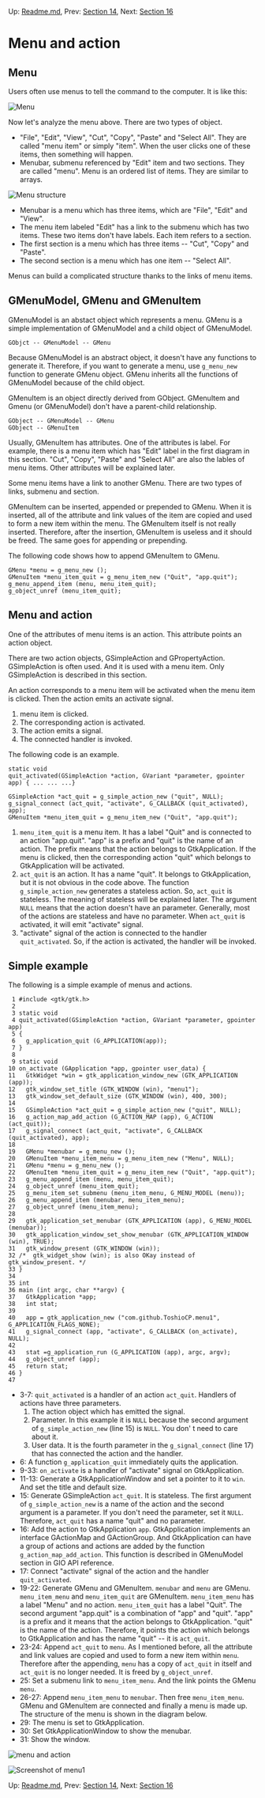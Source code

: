 Up: [Readme.md](Readme.md),  Prev: [Section 14](sec14.md), Next: [Section 16](sec16.md)

# Menu and action

## Menu

Users often use menus to tell the command to the computer.
It is like this:

![Menu](image/menu.png)

Now let's analyze the menu above.
There are two types of object.

- "File", "Edit", "View", "Cut", "Copy", "Paste" and "Select All".
They are called "menu item" or simply "item".
When the user clicks one of these items, then something will happen.
- Menubar, submenu referenced by "Edit" item and two sections.
They are called "menu".
Menu is an ordered list of items.
They are similar to arrays.

![Menu structure](image/menu_structure.png)

- Menubar is a menu which has three items, which are "File", "Edit" and "View".
- The menu item labeled "Edit" has a link to the submenu which has two items.
These two items don't have labels.
Each item refers to a section.
- The first section is a menu which has three items -- "Cut", "Copy" and "Paste".
- The second section is a menu which has one item -- "Select All".

Menus can build a complicated structure thanks to the links of menu items.

## GMenuModel, GMenu and GMenuItem

GMenuModel is an abstact object which represents a menu.
GMenu is a simple implementation of GMenuModel and a child object of GMenuModel.

    GObjct -- GMenuModel -- GMenu

Because GMenuModel is an abstract object, it doesn't have any functions to generate it.
Therefore, if you want to generate a menu, use `g_menu_new` function to generate GMenu object.
GMenu inherits all the functions of GMenuModel because of the child object.

GMenuItem is an object directly derived from GObject.
GMenuItem and Gmenu (or GMenuModel) don't have a parent-child relationship.

    GObject -- GMenuModel -- GMenu
    GObject -- GMenuItem

Usually, GMenuItem has attributes.
One of the attributes is label.
For example, there is a menu item which has "Edit" label in the first diagram in this section.
"Cut", "Copy", "Paste" and "Select All" are also the lables of menu items.
Other attributes will be explained later.

Some menu items have a link to another GMenu.
There are two types of links, submenu and section.

GMenuItem can be inserted, appended or prepended to GMenu.
When it is inserted, all of the attribute and link values of the item are copied and used to form a new item within the menu.
The GMenuItem itself is not really inserted.
Therefore, after the insertion, GMenuItem is useless and it should be freed.
The same goes for appending or prepending.

The following code shows how to append GMenuItem to GMenu.

    GMenu *menu = g_menu_new ();
    GMenuItem *menu_item_quit = g_menu_item_new ("Quit", "app.quit");
    g_menu_append_item (menu, menu_item_quit);
    g_object_unref (menu_item_quit);

## Menu and action

One of the attributes of menu items is an action.
This attribute points an action object.

There are two action objects, GSimpleAction and GPropertyAction.
GSimpleAction is often used.
And it is used with a menu item.
Only GSimpleAction is described in this section.

An action corresponds to a menu item will be activated when the menu item is clicked.
Then the action emits an activate signal.

1. menu item is clicked.
2. The corresponding action is activated.
3. The action emits a signal.
4. The connected handler is invoked.


The following code is an example.

    static void
    quit_activated(GSimpleAction *action, GVariant *parameter, gpointer app) { ... ... ...}

    GSimpleAction *act_quit = g_simple_action_new ("quit", NULL);
    g_signal_connect (act_quit, "activate", G_CALLBACK (quit_activated), app);
    GMenuItem *menu_item_quit = g_menu_item_new ("Quit", "app.quit");

1. `menu_item_quit` is a menu item.
It has a label "Quit" and is connected to an action "app.quit".
"app" is a prefix and "quit" is the name of an action.
The prefix means that the action belongs to GtkApplication.
If the menu is clicked, then the corresponding action "quit" which belongs to GtkApplication will be activated.
2. `act_quit` is an action.
It has a name "quit".
It belongs to GtkApplication, but it is not obvious in the code above.
The function `g_simple_action_new` generates a stateless action.
So, `act_quit` is stateless.
The meaning of stateless will be explained later.
The argument `NULL` means that the action doesn't have an parameter.
Generally, most of the actions are stateless and have no parameter.
When `act_quit` is activated, it will emit "activate" signal.
3. "activate" signal of the action is connected to the handler `quit_activated`.
So, if the action is activated, the handler will be invoked.

## Simple example

The following is a simple example of menus and actions.

     1 #include <gtk/gtk.h>
     2 
     3 static void
     4 quit_activated(GSimpleAction *action, GVariant *parameter, gpointer app)
     5 {
     6   g_application_quit (G_APPLICATION(app));
     7 }
     8 
     9 static void
    10 on_activate (GApplication *app, gpointer user_data) {
    11   GtkWidget *win = gtk_application_window_new (GTK_APPLICATION (app));
    12   gtk_window_set_title (GTK_WINDOW (win), "menu1");
    13   gtk_window_set_default_size (GTK_WINDOW (win), 400, 300);
    14 
    15   GSimpleAction *act_quit = g_simple_action_new ("quit", NULL);
    16   g_action_map_add_action (G_ACTION_MAP (app), G_ACTION (act_quit));
    17   g_signal_connect (act_quit, "activate", G_CALLBACK (quit_activated), app);
    18 
    19   GMenu *menubar = g_menu_new ();
    20   GMenuItem *menu_item_menu = g_menu_item_new ("Menu", NULL);
    21   GMenu *menu = g_menu_new ();
    22   GMenuItem *menu_item_quit = g_menu_item_new ("Quit", "app.quit");
    23   g_menu_append_item (menu, menu_item_quit);
    24   g_object_unref (menu_item_quit);
    25   g_menu_item_set_submenu (menu_item_menu, G_MENU_MODEL (menu));
    26   g_menu_append_item (menubar, menu_item_menu);
    27   g_object_unref (menu_item_menu);
    28 
    29   gtk_application_set_menubar (GTK_APPLICATION (app), G_MENU_MODEL (menubar));
    30   gtk_application_window_set_show_menubar (GTK_APPLICATION_WINDOW (win), TRUE);
    31   gtk_window_present (GTK_WINDOW (win));
    32 /*  gtk_widget_show (win); is also OKay instead of gtk_window_present. */
    33 }
    34 
    35 int
    36 main (int argc, char **argv) {
    37   GtkApplication *app;
    38   int stat;
    39 
    40   app = gtk_application_new ("com.github.ToshioCP.menu1", G_APPLICATION_FLAGS_NONE);
    41   g_signal_connect (app, "activate", G_CALLBACK (on_activate), NULL);
    42 
    43   stat =g_application_run (G_APPLICATION (app), argc, argv);
    44   g_object_unref (app);
    45   return stat;
    46 }
    47 

- 3-7: `quit_activated` is a handler of an action `act_quit`.
Handlers of actions have three parameters.
  1. The action object which has emitted the signal.
  2. Parameter.
In this example it is `NULL` because the second argument of `g_simple_action_new` (line 15) is `NULL`.
You don' t need to care about it.
  3. User data.
It is the fourth parameter in the `g_signal_connect` (line 17) that has connected the action and the handler.
- 6: A function `g_application_quit` immediately quits the application.
- 9-33: `on_activate` is a handler of "activate" signal on GtkApplication.
- 11-13: Generate a GtkApplicationWindow and set a pointer to it to `win`. And set the title and default size.
- 15: Generate GSimpleAction `act_quit`.
It is stateless.
The first argument of `g_simple_action_new` is a name of the action and the second argument is a parameter.
If you don't need the parameter, set it `NULL`.
Therefore, `act_quit` has a name "quit" and no parameter.
- 16: Add the action to GtkApplication `app`.
GtkApplication implements an interface GActionMap and GActionGroup.
And GtkApplication can have a group of actions and actions are added by the function `g_action_map_add_action`.
This function is described in GMenuModel section in GIO API reference.
- 17: Connect "activate" signal of the action and the handler `quit_activated`.
- 19-22: Generate GMenu and GMenuItem.
`menubar` and `menu` are GMenu.
`menu_item_menu` and `menu_item_quit` are GMenuItem.
`menu_item_menu` has a label "Menu" and no action.
`menu_item_quit` has a label "Quit".
The second argument "app.quit" is a combination of "app" and "quit".
"app" is a prefix and it means that the action belongs to GtkApplication. "quit" is the name of the action.
Therefore, it points the action which belongs to GtkApplication and has the name "quit" -- it is `act_quit`.
- 23-24: Append `act_quit` to `menu`.
As I mentioned before, all the attribute and link values are copied and used to form a new item within `menu`.
Therefore after the appending, `menu` has a copy of `act_quit` in itself and `act_quit` is no longer needed.
It is freed by `g_object_unref`.
- 25: Set a submenu link to `menu_item_menu`.
And the link points the GMenu `menu`.
- 26-27: Append `menu_item_menu` to `menubar`.
Then free `menu_item_menu`.
GMenu and GMenuItem are connected and finally a menu is made up.
The structure of the menu is shown in the diagram below.
- 29: The menu is set to GtkApplication.
- 30: Set GtkApplicationWindow to show the menubar.
- 31: Show the window.

![menu and action](image/menu1.png)

![Screenshot of menu1](image/menu1_screenshot.png)


Up: [Readme.md](Readme.md),  Prev: [Section 14](sec14.md), Next: [Section 16](sec16.md)
